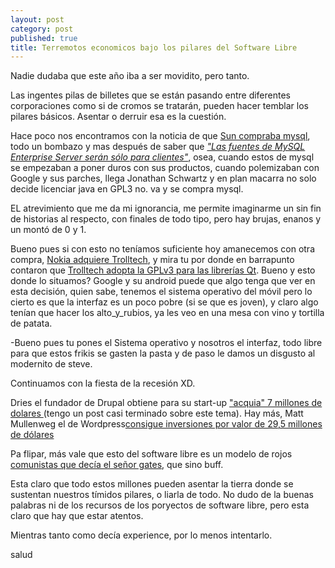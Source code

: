```yaml
---
layout: post
category: post
published: true
title: Terremotos economicos bajo los pilares del Software Libre
---
```


Nadie dudaba que este año iba a ser movidito, pero tanto.

Las ingentes pilas de billetes que se están pasando entre diferentes corporaciones como si de cromos se tratarán, pueden hacer temblar los pilares básicos. Asentar o derruir esa es la cuestión.
<!--break-->

Hace poco nos encontramos con la noticia de que <a href="http://diariolinux.com/2008/01/16/sun-compra-mysql"> Sun compraba mysql</a>, todo un bombazo y mas después de saber que <em><a href="http://www.vivalinux.com.ar/biz/no-mas-fuentes-de-mysql-enterprise-server.html" title="mysql">"Las fuentes de MySQL Enterprise Server serán sólo para clientes"</a></em>, osea, cuando estos de mysql se empezaban a poner duros con sus productos, cuando polemizaban con Google y sus parches, llega Jonathan Schwartz y en plan macarra no solo decide licenciar java en GPL3 no. va y se compra mysql. 

EL atrevimiento que me da mi ignorancia, me permite imaginarme un sin fin de historias al respecto, con finales de todo tipo, pero hay brujas, enanos y un montó de 0 y 1.

Bueno pues si con esto no teníamos suficiente hoy amanecemos con otra compra,  <a href="http://barrapunto.com/articles/08/01/28/0922220.shtml" title="nokia">Nokia adquiere Trolltech</a>, y mira tu por donde en barrapunto contaron que <a href="http://softlibre.barrapunto.com/article.pl?sid=08/01/19/2124232&from=rss" title="glp3">Trolltech adopta la GPLv3 para las librerías Qt</a>.
Bueno y esto donde lo situamos? <a ref="http://www.investic.net/blog/karlos/Google_android_y_extremoduro">Google y su android</a> puede que algo tenga que ver en esta decisión, quien sabe, tenemos el sistema operativo del móvil pero lo cierto es que la interfaz es un poco pobre (si se que es joven), y claro algo tenían que hacer los alto_y_rubios, ya les veo en una mesa con vino y tortilla de patata. 
  
  -Bueno pues tu pones el Sistema operativo y nosotros el interfaz, todo libre para que estos frikis se gasten la pasta y de paso le damos un disgusto al modernito de steve.

Continuamos con la fiesta de la recesión XD. 

Dries el fundador de Drupal obtiene para su start-up <a href="http://acquia.com/node/10 ">"acquia" 7  millones de dolares </a> (tengo un post casi terminado sobre este tema). Hay más, Matt Mullenweg el de Wordpress<a href="http://www.theinquirer.es/2008/01/23/wordpress_consigue_inversiones_por_valor_de_295_millones_de_dolares.html" title="wordpress">consigue inversiones por valor de 29,5 millones de dólares</a>

Pa flipar, más vale que esto del software libre es un modelo de rojos <a href="http://mnm.uib.es/gallir/posts/2005/01/06/76/" title="comunistas">comunistas que decía el señor gates</a>, que sino buff. 

Esta claro que todo estos millones pueden asentar la tierra donde se sustentan nuestros tímidos pilares, o liarla de todo. No dudo de la buenas palabras ni de los recursos de los poryectos de software libre, pero esta claro que hay que estar   atentos.

Mientras tanto como decía experience, por lo menos intentarlo.

salud